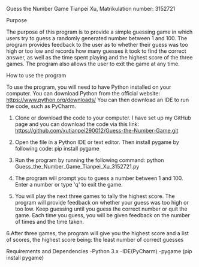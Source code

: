 Guess the Number Game
Tianpei Xu, Matrikulation number: 3152721

Purpose

The purpose of this program is to provide a simple guessing game in which users try to guess a randomly generated number between 1 and 100. The program provides feedback to the user as to whether their guess was too high or too low and records how many guesses it took to find the correct answer, as well as the time spent playing and the highest score of the three games. The program also allows the user to exit the game at any time.


How to use the program

To use the program, you will need to have Python installed on your computer. You can download Python from the official website: https://www.python.org/downloads/
You can then download an IDE to run the code, such as PyCharm.

1. Clone or download the code to your computer. I have set up my GitHub page and you can download the code via this link: https://github.com/xutianpei290012/Guess-the-Number-Game.git

2. Open the file in a Python IDE or text editor. Then install pygame by following code: pip install pygame

3. Run the program by running the following command: 
python Guess_the_Number_Game_Tianpei_Xu_3152721.py

4. The program will prompt you to guess a number between 1 and 100. Enter a number or type 'q' to exit the game.

5. You will play the next three games to tally the highest score. The program will provide feedback on whether your guess was too high or too low. Keep guessing until you guess the correct number or quit the game. Each time you guess, you will be given feedback on the number of times and the time taken.

6.After three games, the program will give you the highest score and a list of scores, the highest score being: the least number of correct guesses


Requirements and Dependencies
-Python 3.x
-IDE(PyCharm)
-pygame (pip install pygame)


